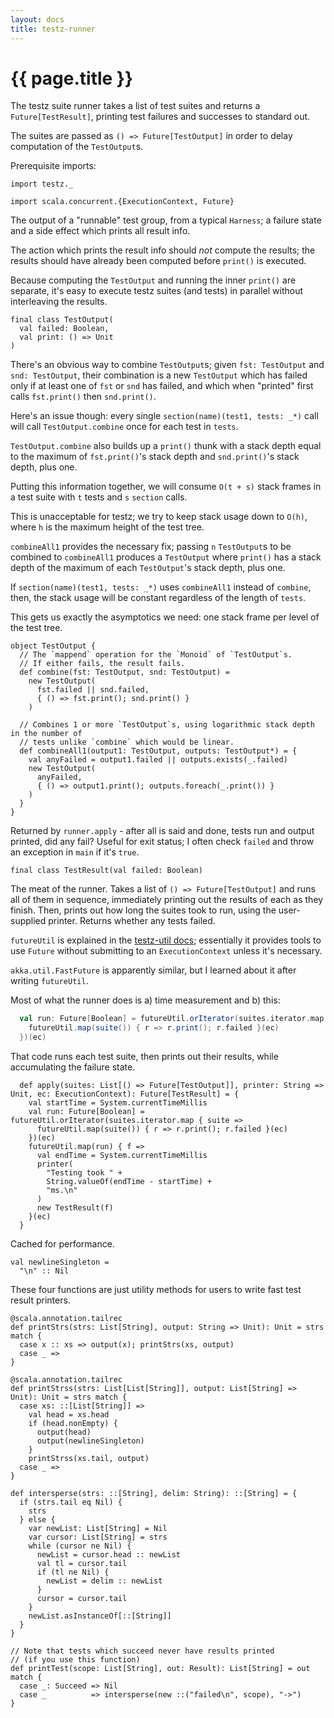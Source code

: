 ```yaml
---
layout: docs
title: testz-runner
---
```


# {{ page.title }}

The testz suite runner takes a list of test suites and returns a
`Future[TestResult]`, printing test failures and successes to standard out.

The suites are passed as `() => Future[TestOutput]` in order to delay computation
of the `TestOutput`s.

Prerequisite imports:

```tut:silent
import testz._

import scala.concurrent.{ExecutionContext, Future}
```

The output of a "runnable" test group, from a typical `Harness`;
a failure state and a side effect which prints all result info.

The action which prints the result info should *not* compute the
results; the results should have already been computed before `print()`
is executed.

Because computing the `TestOutput` and running the inner `print()` are separate,
it's easy to execute testz suites (and tests) in parallel without interleaving
the results.

```tut:silent
final class TestOutput(
  val failed: Boolean,
  val print: () => Unit
)
```

There's an obvious way to combine `TestOutput`s; given `fst: TestOutput` and
`snd: TestOutput`, their combination is a new `TestOutput` which has failed
only if at least one of `fst` or `snd` has failed, and which when "printed"
first calls `fst.print()` then `snd.print()`.

Here's an issue though: every single `section(name)(test1, tests: _*)` call
will call `TestOutput.combine` once for each test in `tests`.

`TestOutput.combine` also builds up a `print()` thunk with a stack depth equal to
the maximum of `fst.print()`'s stack depth and `snd.print()`'s stack depth, plus one.

Putting this information together, we will consume `O(t + s)` stack frames in a test
suite with `t` tests and `s` `section` calls.

This is unacceptable for testz; we try to keep stack usage down to `O(h)`, where
`h` is the maximum height of the test tree.

`combineAll1` provides the necessary fix; passing `n` `TestOutput`s to be combined
to `combineAll1` produces a `TestOutput` where `print()` has a stack depth of the
maximum of each `TestOutput`'s stack depth, plus one.

If `section(name)(test1, tests: _*)` uses `combineAll1` instead of `combine`,
then, the stack usage will be constant regardless of the length of `tests`.

This gets us exactly the asymptotics we need: one stack frame per level of the
test tree.

```tut:silent
object TestOutput {
  // The `mappend` operation for the `Monoid` of `TestOutput`s.
  // If either fails, the result fails.
  def combine(fst: TestOutput, snd: TestOutput) =
    new TestOutput(
      fst.failed || snd.failed,
      { () => fst.print(); snd.print() }
    )

  // Combines 1 or more `TestOutput`s, using logarithmic stack depth in the number of
  // tests unlike `combine` which would be linear.
  def combineAll1(output1: TestOutput, outputs: TestOutput*) = {
    val anyFailed = output1.failed || outputs.exists(_.failed)
    new TestOutput(
      anyFailed,
      { () => output1.print(); outputs.foreach(_.print()) }
    )
  }
}
```

Returned by `runner.apply` - after all is said and done,
tests run and output printed, did any fail?
Useful for exit status; I often check `failed` and throw an exception
in `main` if it's `true`.

```tut:silent
final class TestResult(val failed: Boolean)
```

The meat of the runner.
Takes a list of `() => Future[TestOutput]` and runs all of them in sequence,
immediately printing out the results of each as they finish.
Then, prints out how long the suites took to run, using the user-supplied printer.
Returns whether any tests failed.

`futureUtil` is explained in the [testz-util docs](./10-util.md);
essentially it provides tools to use `Future` without submitting to an
`ExecutionContext` unless it's necessary.

`akka.util.FastFuture` is apparently similar, but I learned about it after
writing `futureUtil`.

Most of what the runner does is a) time measurement and b) this:
```scala
  val run: Future[Boolean] = futureUtil.orIterator(suites.iterator.map { suite =>
    futureUtil.map(suite()) { r => r.print(); r.failed }(ec)
  })(ec)
```

That code runs each test suite, then prints out their results, while accumulating
the failure state.

```tut:silent
  def apply(suites: List[() => Future[TestOutput]], printer: String => Unit, ec: ExecutionContext): Future[TestResult] = {
    val startTime = System.currentTimeMillis
    val run: Future[Boolean] = futureUtil.orIterator(suites.iterator.map { suite =>
      futureUtil.map(suite()) { r => r.print(); r.failed }(ec)
    })(ec)
    futureUtil.map(run) { f =>
      val endTime = System.currentTimeMillis
      printer(
        "Testing took " +
        String.valueOf(endTime - startTime) +
        "ms.\n"
      )
      new TestResult(f)
    }(ec)
  }
```

Cached for performance.

```tut:silent
val newlineSingleton =
  "\n" :: Nil
```

These four functions are just utility methods for users to write fast
test result printers.

```tut:silent
@scala.annotation.tailrec
def printStrs(strs: List[String], output: String => Unit): Unit = strs match {
  case x :: xs => output(x); printStrs(xs, output)
  case _ =>
}

@scala.annotation.tailrec
def printStrss(strs: List[List[String]], output: List[String] => Unit): Unit = strs match {
  case xs: ::[List[String]] =>
    val head = xs.head
    if (head.nonEmpty) {
      output(head)
      output(newlineSingleton)
    }
    printStrss(xs.tail, output)
  case _ =>
}

def intersperse(strs: ::[String], delim: String): ::[String] = {
  if (strs.tail eq Nil) {
    strs
  } else {
    var newList: List[String] = Nil
    var cursor: List[String] = strs
    while (cursor ne Nil) {
      newList = cursor.head :: newList
      val tl = cursor.tail
      if (tl ne Nil) {
        newList = delim :: newList
      }
      cursor = cursor.tail
    }
    newList.asInstanceOf[::[String]]
  }
}

// Note that tests which succeed never have results printed
// (if you use this function)
def printTest(scope: List[String], out: Result): List[String] = out match {
  case _: Succeed => Nil
  case _          => intersperse(new ::("failed\n", scope), "->")
}
```

